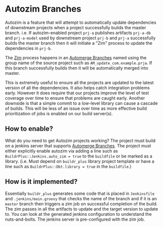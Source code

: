 # Autozim Branches

Autozim is a feature that will attempt to automatically update dependencies of downstream projects when a
project successfully builds the master branch. i.e. If autozim-enabled project `prj-a` publishes artifacts
`prj-a-db` and `prj-a-model` used by downstream project `prj-b` and `prj-a` successfully builds the master
branch then it will initiate a "Zim" process to update the dependencies in `prj-b`.

The [Zim](Zim.md) process happens in an [Automerge Branches](AutomergeBranches.md) named using the group
name of the source project such as `AM_update_com.example.prja`. If this branch successfully builds then
it will be automatically merged into master.

This is extremely useful to ensure all the projects are updated to the latest version of all the dependencies.
It also helps catch integration problems early. However it does require that our projects improve the level
of test coverage over time to ensure that problems are caught early. Another downside is that a simple commit
to a low-level library can cause a cascade of builds. This will be less of an issue over time as more effective
build prioritization of jobs is enabled on our build server(s).

## How to enable?

What do you need to get Autozim projects working? The project must build on a jenkins server that supports
[Automerge Branches](AutomergeBranches.md). The project must either explicitly enable autozim via adding a
line such as `BuildrPlus::Jenkins.auto_zim = true` to the `buildfile` or be marked as a library. (i.e. Must
depend on `buildr_plus` library project template or have a line such as `BuildrPlus::Dbt.library = true` in
the `buildfile`.)

## How is it implemented?

Essentially `buildr_plus` generates some code that is placed in `Jenkinsfile` and `.jenkins/main.groovy`
that checks the name of the branch and if it is an `master` branch then triggers a zim job on successful
completion of the build. The zim passes in all the artifacts to update and the target version to update to.
You can look at the generated jenkins configuration to understand the nuts-and-bolts. The jenkins server
is pre-configured with the zim job.
